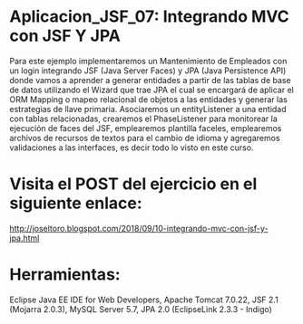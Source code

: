 # Aplicacion_JSF_07: Integrando MVC con JSF Y JPA
Para este ejemplo implementaremos un Mantenimiento de Empleados con un login integrando JSF (Java Server Faces) y JPA (Java Persistence API) donde vamos a aprender a generar entidades a partir de las tablas de base de datos utilizando el Wizard que trae JPA el cual se encargará de aplicar el ORM Mapping o mapeo relacional de objetos a las entidades y generar las estrategias de llave primaria. Asociaremos un entityListener a una entidad con tablas relacionadas, crearemos el PhaseListener para monitorear la ejecución de faces del JSF, emplearemos plantilla faceles, emplearemos archivos de recursos de textos para el cambio de idioma y agregaremos validaciones a las interfaces, es decir todo lo visto en este curso.

# Visita el POST del ejercicio en el siguiente enlace:
http://joseltoro.blogspot.com/2018/09/10-integrando-mvc-con-jsf-y-jpa.html

# Herramientas:
Eclipse Java EE IDE for Web Developers, Apache Tomcat 7.0.22, JSF 2.1 (Mojarra 2.0.3), MySQL Server 5.7, JPA 2.0 (EclipseLink 2.3.3 - Indigo)
